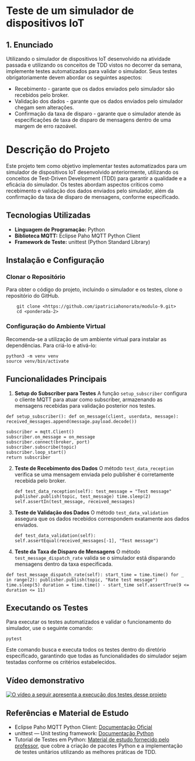 # Teste de um simulador de dispositivos IoT
## 1. Enunciado
Utilizando o simulador de dispositivos IoT desenvolvido na atividade passada e utilizando os conceitos de TDD vistos no decorrer da semana, implemente testes automatizados para validar o simulador. Seus testes obrigatoriamente devem abordar os seguintes aspectos:

- Recebimento - garante que os dados enviados pelo simulador são recebidos pelo broker.
- Validação dos dados - garante que os dados enviados pelo simulador chegam sem alterações.
- Confirmação da taxa de disparo - garante que o simulador atende às especificações de taxa de disparo de mensagens dentro de uma margem de erro razoável.

# Descrição do Projeto

Este projeto tem como objetivo implementar testes automatizados para um simulador de dispositivos IoT desenvolvido anteriormente, utilizando os conceitos de Test-Driven Development (TDD) para garantir a qualidade e a eficácia do simulador. Os testes abordam aspectos críticos como recebimento e validação dos dados enviados pelo simulador, além da confirmação da taxa de disparo de mensagens, conforme especificado.

## Tecnologias Utilizadas
- **Linguagem de Programação:** Python
- **Biblioteca MQTT:** Eclipse Paho MQTT Python Client
- **Framework de Teste:** unittest (Python Standard Library)

## Instalação e Configuração

### Clonar o Repositório
Para obter o código do projeto, incluindo o simulador e os testes, clone o repositório do GitHub.

        git clone <https://github.com/ipatriciahonorato/modulo-9.git>
	    cd <ponderada-2>
### Configuração do Ambiente Virtual
Recomenda-se a utilização de um ambiente virtual para instalar as dependências. Para criá-lo e ativá-lo:

    python3 -m venv venv
    source venv/bin/activate
## Funcionalidades Principais

1. **Setup do Subscriber para Testes** A função `setup_subscriber` configura o cliente MQTT para atuar como subscriber, armazenando as mensagens recebidas para validação posterior nos testes.

`def setup_subscriber():
    def on_message(client, userdata, message):
        received_messages.append(message.payload.decode())`

    subscriber = mqtt.Client()
    subscriber.on_message = on_message
    subscriber.connect(broker, port)
    subscriber.subscribe(topic)
    subscriber.loop_start()
    return subscriber

2. **Teste de Recebimento dos Dados** O método `test_data_reception` verifica se uma mensagem enviada pelo publisher é corretamente recebida pelo broker.

    `def test_data_reception(self):
        test_message = "Test message"
        publisher.publish(topic, test_message)
        time.sleep(2)
        self.assertIn(test_message, received_messages)`

3. **Teste de Validação dos Dados** O método `test_data_validation` assegura que os dados recebidos correspondem exatamente aos dados enviados.

    `def test_data_validation(self):
        self.assertEqual(received_messages[-1], "Test message")`

4. **Teste da Taxa de Disparo de Mensagens** O método `test_message_dispatch_rate` valida se o simulador está disparando mensagens dentro da taxa especificada.

`def test_message_dispatch_rate(self):
    start_time = time.time()
    for _ in range(2):
        publisher.publish(topic, "Rate test message")
        time.sleep(5)
    duration = time.time() - start_time
    self.assertTrue(9 <= duration <= 11)`

## Executando os Testes
Para executar os testes automatizados e validar o funcionamento do simulador, use o seguinte comando:

`pytest`

Este comando busca e executa todos os testes dentro do diretório especificado, garantindo que todas as funcionalidades do simulador sejam testadas conforme os critérios estabelecidos.

## Vídeo demonstrativo
[![O vídeo a seguir apresenta a execução dos testes desse projeto](https://i3.ytimg.com/vi/XoXG-HeK4d0/maxresdefault.jpg)](https://youtu.be/XoXG-HeK4d)

## Referências e Material de Estudo
- Eclipse Paho MQTT Python Client: [Documentação Oficial](https://eclipse.dev/paho/index.php?page=clients/python/index.php)
- unittest — Unit testing framework: [Documentação Python](https://docs.python.org/3/library/unittest.html)
- Tutorial de Testes em Python: [Material de estudo fornecido pelo professor](https://rmnicola.github.io/m9-ec-encontros/tdd-python), que cobre a criação de pacotes Python e a implementação de testes unitários utilizando as melhores práticas de TDD.


   

